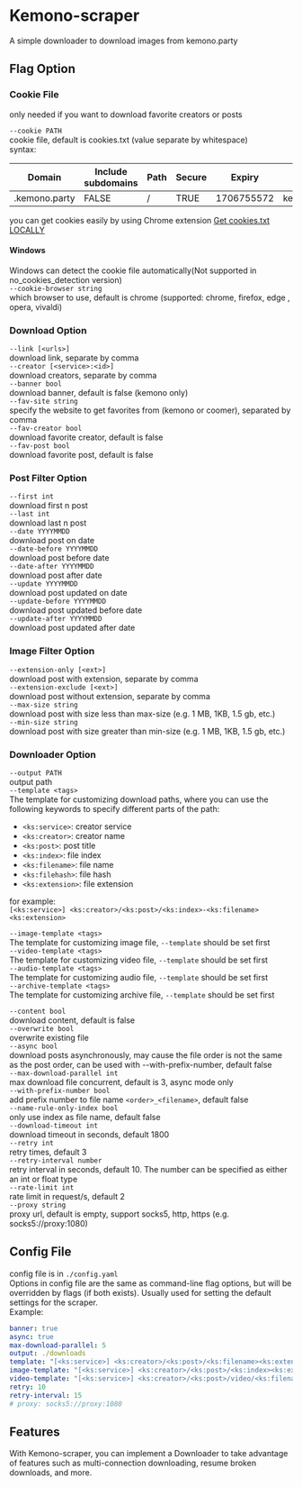 # Kemono-scraper
A simple downloader to  download images from kemono.party

## Flag Option

### Cookie File
only needed if you want to download favorite creators or posts  
  
`--cookie PATH`  
cookie file, default is cookies.txt (value separate by whitespace)  
syntax:  

| Domain        | Include subdomains | Path | Secure | Expiry     | Name        | Value   |
|---------------|--------------------|------|--------|------------|-------------|---------|
| .kemono.party | FALSE              | /    | TRUE   | 1706755572 | kemono_auth | <value> |

you can get cookies easily by using Chrome extension [Get cookies.txt LOCALLY](https://chrome.google.com/webstore/detail/get-cookiestxt-locally/cclelndahbckbenkjhflpdbgdldlbecc)
#### Windows
Windows can detect the cookie file automatically(Not supported in no_cookies_detection version)  
`--cookie-browser string`  
which browser to use, default is chrome (supported: chrome, firefox, edge , opera, vivaldi)  

### Download Option
`--link [<urls>]`  
download link, separate by comma  
`--creator [<service>:<id>]`  
download creators, separate by comma  
`--banner bool`  
download banner, default is false (kemono only)  
`--fav-site string`  
specify the website to get favorites from (kemono or coomer), separated by comma  
`--fav-creator bool`  
download favorite creator, default is false  
`--fav-post bool`  
download favorite post, default is false

### Post Filter Option
`--first int`  
download first n post    
`--last int`  
download last n post  
`--date YYYYMMDD`  
download post on date  
`--date-before YYYYMMDD`  
download post before date  
`--date-after YYYYMMDD`  
download post after date  
`--update YYYYMMDD`  
download post updated on date  
`--update-before YYYYMMDD`  
download post updated before date  
`--update-after YYYYMMDD`  
download post updated after date

### Image Filter Option
`--extension-only [<ext>]`  
download post with extension, separate by comma  
`--extension-exclude [<ext>]`  
download post without extension, separate by comma  
`--max-size string`  
download post with size less than max-size (e.g. 1 MB, 1KB, 1.5 gb, etc.)  
`--min-size string`  
download post with size greater than min-size (e.g. 1 MB, 1KB, 1.5 gb, etc.)

### Downloader Option
`--output PATH`  
output path  
`--template <tags>`  
The template for customizing download paths, where you can use the following keywords to specify different parts of the path:  
- `<ks:service>`: creator service
- `<ks:creator>`: creator name
- `<ks:post>`: post title  
- `<ks:index>`: file index  
- `<ks:filename>`: file name  
- `<ks:filehash>`: file hash    
- `<ks:extension>`: file extension  

for example:  
`[<ks:service>] <ks:creator>/<ks:post>/<ks:index>-<ks:filename><ks:extension>`  

`--image-template <tags>`  
The template for customizing image file, `--template` should be set first  
`--video-template <tags>`  
The template for customizing video file, `--template` should be set first  
`--audio-template <tags>`  
The template for customizing audio file, `--template` should be set first  
`--archive-template <tags>`  
The template for customizing archive file, `--template` should be set first  

`--content bool`  
download content, default is false  
`--overwrite bool`  
overwrite existing file  
`--async bool`  
download posts asynchronously, may cause the file order is not the same as the post order, can be used with --with-prefix-number, default false  
`--max-download-parallel int`  
max download file concurrent, default is 3, async mode only  
`--with-prefix-number bool`  
add prefix number to file name `<order>_<filename>`, default false  
`--name-rule-only-index bool`  
only use index as file name, default false  
`--download-timeout int`  
download timeout in seconds, default 1800  
`--retry int`  
retry times, default 3  
`--retry-interval number`  
retry interval in seconds, default 10. The number can be specified as either an int or float type  
`--rate-limit int`  
rate limit in request/s, default 2  
`--proxy string`  
proxy url, default is empty, support socks5, http, https (e.g. socks5://proxy:1080)

## Config File
config file is in `./config.yaml`  
Options in config file are the same as command-line flag options, but will be overridden by flags (if both exists).
Usually used for setting the default settings for the scraper.  
Example:  
```yaml
banner: true
async: true
max-download-parallel: 5
output: ./downloads
template: "[<ks:service>] <ks:creator>/<ks:post>/<ks:filename><ks:extension>"
image-template: "[<ks:service>] <ks:creator>/<ks:post>/<ks:index><ks:extension>"
video-template: "[<ks:service>] <ks:creator>/<ks:post>/video/<ks:filename><ks:extension>"
retry: 10
retry-interval: 15
# proxy: socks5://proxy:1080
```

## Features
With Kemono-scraper, you can implement a Downloader to take advantage of features such as multi-connection downloading, resume broken downloads, and more.

